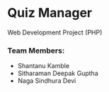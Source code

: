 # Quiz Manager

Web Development Project
(PHP)

### Team Members:
- Shantanu Kamble
- Sitharaman Deepak Guptha
- Naga Sindhura Devi